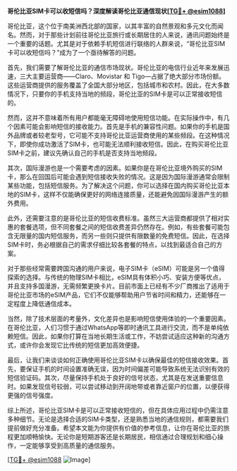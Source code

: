 **哥伦比亚SIM卡可以收短信吗？深度解读哥伦比亚通信现状[[TG💪+ @esim1088](https://t.me/s/esim1088)]**

哥伦比亚，这个位于南美洲西北部的国家，以其丰富的自然景观和多元文化而闻名。然而，对于那些计划前往哥伦比亚旅行或长期居住的人来说，通讯问题始终是一个重要的话题。尤其是对于依赖手机短信进行联络的人群来说，“哥伦比亚SIM卡可以收短信吗？”成为了一个亟待解答的问题。

首先，我们需要了解哥伦比亚的通信市场现状。哥伦比亚的电信行业近年来发展迅速，三大主要运营商——Claro、Movistar 和 Tigo—占据了绝大部分市场份额。这些运营商提供的服务覆盖了全国大部分地区，包括城市和农村。因此，在大多数情况下，只要你的手机支持当地的频段，哥伦比亚的SIM卡是可以正常接收短信的。

然而，这并不意味着所有用户都能毫无障碍地使用短信功能。在实际操作中，有几个因素可能会影响短信的接收能力。首先是手机的兼容性问题。如果你的手机是国外品牌或者较老型号，它可能不支持哥伦比亚运营商使用的某些频段。在这种情况下，即使你成功激活了SIM卡，也可能无法顺利接收短信。因此，在购买哥伦比亚SIM卡之前，建议先确认自己的手机是否支持当地频段。

其次，国际漫游也是一个需要考虑的因素。如果你是在哥伦比亚境外购买的SIM卡，那么在回国后可能会遇到短信接收失败的情况。这是因为国际漫游通常会限制某些功能，包括短信服务。为了解决这个问题，你可以选择在国内购买哥伦比亚本地的SIM卡，这样不仅能确保更好的网络连接质量，还能避免因国际漫游产生的额外费用。

此外，还需要注意的是哥伦比亚的短信收费标准。虽然三大运营商都提供了相对实惠的套餐选项，但不同套餐之间的短信收费差异仍然存在。例如，有些套餐可能包含无限量的国内短信服务，而另一些则只提供有限数量的免费短信。因此，在选择SIM卡时，务必根据自己的需求仔细比较各套餐的特点，以找到最适合自己的方案。

对于那些经常需要跨国沟通的用户来说，电子SIM卡（eSIM）可能是另一个值得探索的选择。与传统的物理SIM卡相比，eSIM具有体积小巧、安装方便等优点，并且支持多国漫游，无需频繁更换卡片。目前市面上已经有不少厂商推出了适用于哥伦比亚市场的eSIM产品，它们不仅能够帮助用户节省时间和精力，还能够在一定程度上降低通信成本。

当然，除了技术层面的考量外，文化差异也是影响短信使用体验的一个重要因素。在哥伦比亚，人们习惯于通过WhatsApp等即时通讯工具进行交流，而不是单纯依赖短信。因此，如果你打算在当地长期生活或工作，不妨尝试适应这种新的沟通方式，或许你会发现它比传统的短信更加高效便捷。

最后，让我们来谈谈如何正确使用哥伦比亚SIM卡以确保最佳的短信接收效果。首先，要保证手机的时间设置准确无误，因为时间偏差可能导致系统无法识别有效的短信验证码。其次，尽量保持手机处于良好的信号状态，尤其是在发送重要信息时。如果发现信号较弱，可以尝试移动到开阔地带或者靠近窗户的位置，以便获得更强的信号强度。

综上所述，哥伦比亚SIM卡是可以正常接收短信的，但在具体应用过程中仍需注意多种细节。无论是选择合适的SIM卡类型，还是熟悉当地的通信规则，都需要我们提前做好充分准备。希望本文能为你提供有价值的参考信息，让你在哥伦比亚的旅程更加顺畅愉快。无论你是短期游客还是长期居民，相信通过合理规划和细心操作，一定能够享受到高质量的通信服务。

[[TG💪+ @esim1088](https://t.me/s/esim1088) ![Image](https://i.postimg.cc/4NQfJmqS/Snipaste-2025-05-13-00-14-12.png)]